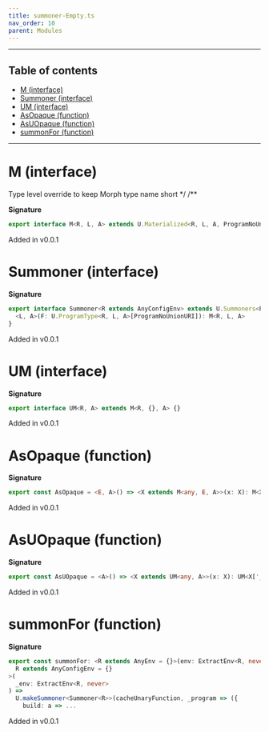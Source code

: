 ```yaml
---
title: summoner-Empty.ts
nav_order: 10
parent: Modules
---
```


---

<h2 class="text-delta">Table of contents</h2>

- [M (interface)](#m-interface)
- [Summoner (interface)](#summoner-interface)
- [UM (interface)](#um-interface)
- [AsOpaque (function)](#asopaque-function)
- [AsUOpaque (function)](#asuopaque-function)
- [summonFor (function)](#summonfor-function)

---

# M (interface)

Type level override to keep Morph type name short \*/
/\*\*

**Signature**

```ts
export interface M<R, L, A> extends U.Materialized<R, L, A, ProgramNoUnionURI, EmptyInterpreterURI> {}
```

Added in v0.0.1

# Summoner (interface)

**Signature**

```ts
export interface Summoner<R extends AnyConfigEnv> extends U.Summoners<ProgramNoUnionURI, EmptyInterpreterURI, R> {
  <L, A>(F: U.ProgramType<R, L, A>[ProgramNoUnionURI]): M<R, L, A>
}
```

Added in v0.0.1

# UM (interface)

**Signature**

```ts
export interface UM<R, A> extends M<R, {}, A> {}
```

Added in v0.0.1

# AsOpaque (function)

**Signature**

```ts
export const AsOpaque = <E, A>() => <X extends M<any, E, A>>(x: X): M<X['_R'], E, A> => ...
```

Added in v0.0.1

# AsUOpaque (function)

**Signature**

```ts
export const AsUOpaque = <A>() => <X extends UM<any, A>>(x: X): UM<X['_R'], A> => ...
```

Added in v0.0.1

# summonFor (function)

**Signature**

```ts
export const summonFor: <R extends AnyEnv = {}>(env: ExtractEnv<R, never>) => SummonerOps<Summoner<R>> = <
  R extends AnyConfigEnv = {}
>(
  _env: ExtractEnv<R, never>
) =>
  U.makeSummoner<Summoner<R>>(cacheUnaryFunction, _program => ({
    build: a => ...
```

Added in v0.0.1
